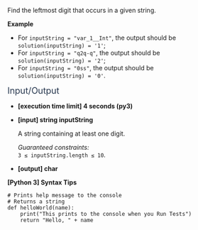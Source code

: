 <p>Find the leftmost digit that occurs in a given string.</p>
<p><strong>Example</strong></p>
<ul>
<li>For <code>inputString = "var_1__Int"</code>, the output should be<br />
<code>solution(inputString) = '1'</code>;</li>
<li>For <code>inputString = "q2q-q"</code>, the output should be<br />
<code>solution(inputString) = '2'</code>;</li>
<li>For <code>inputString = "0ss"</code>, the output should be<br />
<code>solution(inputString) = '0'</code>.</li>
</ul>
<p><span class="markdown--header" style="color:#2b3b52;font-size:1.4em">Input/Output</span></p>
<ul>
<li>
<p><strong>[execution time limit] 4 seconds (py3)</strong></p>
</li>
<li>
<p><strong>[input] string inputString</strong></p>
<p>A string containing at least one digit.</p>
<p><em>Guaranteed constraints:</em><br />
<code>3 ≤ inputString.length ≤ 10</code>.</p>
</li>
<li>
<p><strong>[output] char</strong></p>
</li>
</ul>
<p><strong>[Python 3] Syntax Tips</strong></p>
<pre><code class="language-python"><span class="hljs-comment"># Prints help message to the console</span>
<span class="hljs-comment"># Returns a string</span>
<span class="hljs-keyword">def</span> <span class="hljs-title function_">helloWorld</span>(<span class="hljs-params">name</span>):
    <span class="hljs-built_in">print</span>(<span class="hljs-string">"This prints to the console when you Run Tests"</span>)
    <span class="hljs-keyword">return</span> <span class="hljs-string">"Hello, "</span> + name

</code></pre>
